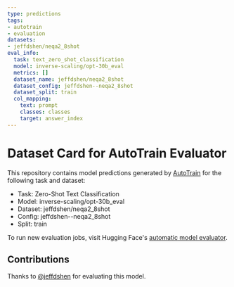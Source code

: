 ```yaml
---
type: predictions
tags:
- autotrain
- evaluation
datasets:
- jeffdshen/neqa2_8shot
eval_info:
  task: text_zero_shot_classification
  model: inverse-scaling/opt-30b_eval
  metrics: []
  dataset_name: jeffdshen/neqa2_8shot
  dataset_config: jeffdshen--neqa2_8shot
  dataset_split: train
  col_mapping:
    text: prompt
    classes: classes
    target: answer_index
---
```

# Dataset Card for AutoTrain Evaluator

This repository contains model predictions generated by [AutoTrain](https://huggingface.co/autotrain) for the following task and dataset:

* Task: Zero-Shot Text Classification
* Model: inverse-scaling/opt-30b_eval
* Dataset: jeffdshen/neqa2_8shot
* Config: jeffdshen--neqa2_8shot
* Split: train

To run new evaluation jobs, visit Hugging Face's [automatic model evaluator](https://huggingface.co/spaces/autoevaluate/model-evaluator).

## Contributions

Thanks to [@jeffdshen](https://huggingface.co/jeffdshen) for evaluating this model.